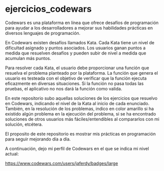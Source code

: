 # ejercicios_codewars

Codewars es una plataforma en línea que ofrece desafíos de programación para ayudar a los desarrolladores a mejorar sus habilidades prácticas en diversos lenguajes de programación. 

En Codewars existen desafíos llamados Kata. Cada Kata tiene un nivel de dificultad asignado y puntos asociados. Los usuarios ganan puntos a medida que resuelven desafíos y pueden subir de nivel a medida que acumulan más puntos. 

Para resolver cada Kata, el usuario debe proporcionar una función que resuelva el problema planteado por la plataforma. La función que genera el usuario es testeada con el objetivo de verificar que la función ejecuta eficazmente en diversas situaciones. Si la función no pasa todas las pruebas, el aplicativo no nos dará la función como valida.

En este repositorio subo aquellas soluciones de los ejercicios que resuelvo en Codewars, indicando el nivel de la Kata al inicio de cada enunciado. También, en la resolución de los problemas, indico en color amarillo si ha existido algún problema en la ejecución del problema, si se ha encontrado soluciones de otros usuarios más fáciles/entendibles al compararlos con mi solución, etcétera.

El proposito de este repositorio es mostrar mis prácticas en programación para seguir mejorando día a día.

A continuación, dejo mi perfil de Codewars en el que se indica mi nivel actual:

https://www.codewars.com/users/jaferdy/badges/large
